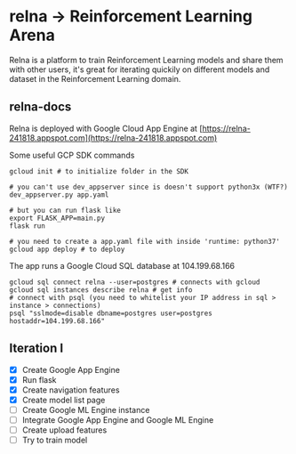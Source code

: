 # relna -> Reinforcement Learning Arena

Relna is a platform to train Reinforcement Learning models and share them with other users, it's great for iterating quickily on different models and dataset in the Reinforcement Learning domain.

## relna-docs

Relna is deployed with Google Cloud App Engine at [https://relna-241818.appspot.com](https://relna-241818.appspot.com)

Some useful GCP SDK commands

```
gcloud init # to initialize folder in the SDK

# you can't use dev_appserver since is doesn't support python3x (WTF?)
dev_appserver.py app.yaml 

# but you can run flask like
export FLASK_APP=main.py
flask run

# you need to create a app.yaml file with inside 'runtime: python37'
gcloud app deploy # to deploy
```

The app runs a Google Cloud SQL database at 104.199.68.166

```
gcloud sql connect relna --user=postgres # connects with gcloud
gcloud sql instances describe relna # get info
# connect with psql (you need to whitelist your IP address in sql > instance > connections)
psql "sslmode=disable dbname=postgres user=postgres hostaddr=104.199.68.166" 
```

## Iteration I

- [X] Create Google App Engine
- [X] Run flask
- [x] Create navigation features
- [X] Create model list page
- [ ] Create Google ML Engine instance
- [ ] Integrate Google App Engine and Google ML Engine
- [ ] Create upload features
- [ ] Try to train model
